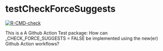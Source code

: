 # testCheckForceSuggests
<!-- badges: start -->
[![R-CMD-check](https://github.com/beckerbenj/testCheckForceSuggests/workflows/R-CMD-check/badge.svg)](https://github.com/beckerbenj/testCheckForceSuggests/actions)
<!-- badges: end -->

This is a A Github Action Test package: How can _CHECK_FORCE_SUGGESTS = FALSE be implemented using the new(er) Github Action workflows?
